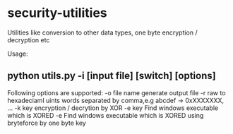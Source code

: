# security-utilities
Utilities like conversion to other data types, one byte encryption / decryption etc

Usage:

python utils.py -i [input file] [switch] [options]
-----------------------------------
Following options are supported:
		-o file name	generate output file
		-r		raw to hexadeciaml uints words separated by comma,e.g abcdef -> 0xXXXXXXX, ...
		-k key		encryption / decrytion by XOR
		-e key		Find windows executable which is XORED
		-e		Find windows executable which is XORED using bryteforce by one byte key
